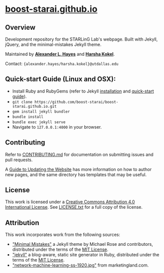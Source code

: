# [boost-starai.github.io](https://boost-starai.github.io)

## Overview

Development repository for the STARLinG Lab's webpage. Built with Jekyll, jQuery, and the minimal-mistakes Jekyll theme.

Maintained by **[Alexander L. Hayes](https://github.com/batflyer)** and **[Harsha Kokel](https://github.com/harshakokel)**.

Contact: `{alexander.hayes/harsha.kokel}@utdallas.edu`

## Quick-start Guide (Linux and OSX):

* Install Ruby and RubyGems (refer to Jekyll [installation](https://jekyllrb.com/docs/installation/) and [quick-start guide](https://jekyllrb.com/docs/quickstart/)).
* `git clone https://github.com/boost-starai/boost-starai.github.io.git`
* `gem install jekyll bundler`
* `bundle install`
* `bundle exec jekyll serve`
* Navigate to `127.0.0.1:4000` in your browser.

## Contributing

Refer to [CONTRIBUTING.md](.github/CONTRIBUTING.md) for documentation on submitting issues and pull requests.

A [Guide to Updating the Website](.github/docs/README.md) has more information on how to author new pages, and the same directory has templates that may be useful.

## License

This work is licensed under a [Creative Commons Attribution 4.0 International License](https://creativecommons.org/licenses/by/4.0/). See [LICENSE.txt](LICENSE.txt) for a full copy of the license.

## Attribution

This work incorporates work from the following sources:

* ["Minimal Mistakes"](https://github.com/mmistakes/minimal-mistakes/) a Jekyll theme by Michael Rose and contributors, distributed under the terms of the [MIT License](https://github.com/mmistakes/minimal-mistakes/blob/master/LICENSE.txt).
* ["jekyll"](https://jekyllrb.com) a blog-aware, static site generator in Ruby, distributed under the terms of the [MIT License](https://github.com/jekyll/jekyll/blob/master/LICENSE).
* ["network-machine-learning-ss-1920.jpg"](https://marketingland.com/wp-content/ml-loads/2017/02/network-machine-learning-ss-1920.jpg) from marketingland.com.
